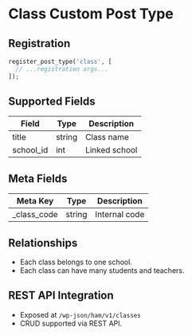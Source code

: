 # Class Custom Post Type

## Registration

```php
register_post_type('class', [
  // ...registration args...
]);
```

## Supported Fields

| Field        | Type   | Description           |
|--------------|--------|-----------------------|
| title        | string | Class name            |
| school_id    | int    | Linked school         |

## Meta Fields

| Meta Key     | Type   | Description           |
|--------------|--------|-----------------------|
| _class_code  | string | Internal code         |

## Relationships

- Each class belongs to one school.
- Each class can have many students and teachers.

## REST API Integration

- Exposed at `/wp-json/ham/v1/classes`
- CRUD supported via REST API.
